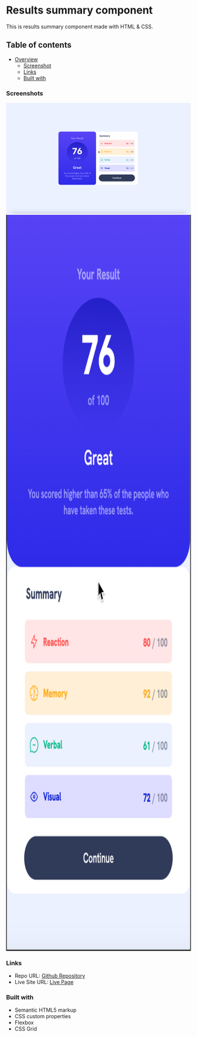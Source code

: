 # Results summary component

This is results summary component made with HTML & CSS.

## Table of contents

- [Overview](#overview)
    - [Screenshot](#screenshot)
    - [Links](#links)
    - [Built with](#built-with)

### Screenshots

<img src="design/Results_Summary_Component_Desktop.png">
<img src="design/Results_Summary_Component_Mobile.png" style="height: 50vh; display: block; margin: 0 auto;">

### Links

- Repo URL: [Github Repository](https://github.com/waldvoid/Front-end-Demos/tree/main/ResultsSummaryComponent)
- Live Site URL: [Live Page](rsccomponent-merte.netlify.app)

### Built with

- Semantic HTML5 markup
- CSS custom properties
- Flexbox
- CSS Grid
